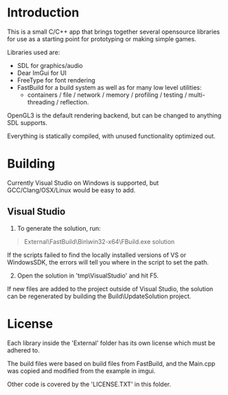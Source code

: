 # Introduction

This is a small C/C++ app that brings together several opensource libraries for use as a starting point for prototyping or making simple games.

Libraries used are:
* SDL for graphics/audio
* Dear ImGui for UI
* FreeType for font rendering
* FastBuild for a build system as well as for many low level utilities:
    * containers / file / network / memory / profiling / testing / multi-threading / reflection.

OpenGL3 is the default rendering backend, but can be changed to anything SDL supports.

Everything is statically compiled, with unused functionality optimized out.

# Building

Currently Visual Studio on Windows is supported, but GCC/Clang/OSX/Linux would be easy to add.

## Visual Studio

1. To generate the solution, run:
> External\FastBuild\Bin\win32-x64\FBuild.exe solution

If the scripts failed to find  the locally installed versions of VS or WindowsSDK, the errors will tell you where in the script to set the path.

2. Open the solution in 'tmp\VisualStudio' and hit F5.

If new files are added to the project outside of Visual Studio, the solution can be regenerated by building the Build\UpdateSolution project.

# License

Each library inside the 'External' folder has its own license which must be adhered to.

The build files were based on build files from FastBuild, and the Main.cpp was copied and modified from the example in imgui.

Other code is covered by the 'LICENSE.TXT' in this folder.
